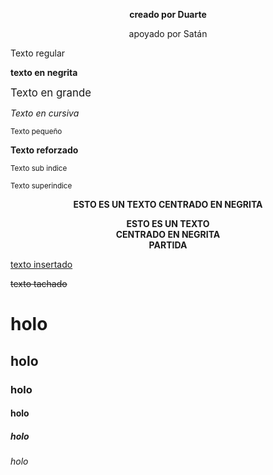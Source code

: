 <html>
  <head>
    <title> Tipos de texto </title>
  </head>
  <body>
    <p align="center"><b> creado por Duarte </b></p>
    <p align="center"<sub>apoyado por Satán</sub></p>
    <p> Texto regular </p>
    <p><b> texto en negrita</b></p>
    <p><big> Texto en grande</p></big>
  <p><i> Texto en cursiva</i></p>
  <p><small> Texto pequeño </small></p>
  <p><strong> Texto reforzado </strong></p>
  <p><sub> Texto sub indice </sub></p>
  <p><sup> Texto superindice </sup></p>
  <p align="center"><b> ESTO ES UN TEXTO CENTRADO EN NEGRITA </b></p>

  <p align="center"><b> ESTO ES UN TEXTO <br/>CENTRADO EN NEGRITA <br/> PARTIDA</b></p>
<p><ins> texto insertado</ins></p>
  <p><del> texto tachado</del></p>
<h1>holo</h1>
<h2>holo</h2>
<h3>holo</h3>
<h4>holo</h4>
<h5>holo</h5>
<h6>holo</h6>
